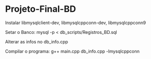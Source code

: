 # Projeto-Final-BD

Instalar libmysqlclient-dev, libmysqlcppconn-dev, libmysqlcppconn9

Setar o Banco: mysql -p < db_scripts/Registros_BD.sql

Alterar as infos no db_info.cpp

Compilar o programa: g++ main.cpp db_info.cpp -lmysqlcppconn
